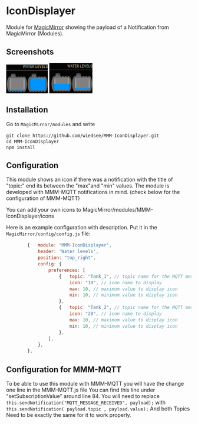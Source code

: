 # IconDisplayer

Module for [MagicMirror](https://github.com/MichMich/MagicMirror/) showing the payload of a Notification from MagicMirror (Modules).

## Screenshots

![Screenshot](screenshots/screenshot1.png)
![Screenshot](screenshots/screenshot2.png)

## Installation

Go to `MagicMirror/modules` and write

    git clone https://github.com/wiedsee/MMM-IconDisplayer.git
    cd MMM-IconDisplayer
    npm install

## Configuration

This module shows an icon if there was a notification with the title of "topic:" end its between the "max"and "min" values.
The module is developed with MMM-MQTT notifications in mind. (check below for the configuration of MMM-MQTT)

You can add your own icons to MagicMirror/modules/MMM-IconDisplayer/icons


Here is an example configuration with description. Put it in the `MagicMirror/config/config.js` file:

```javascript
		{	module: "MMM-IconDisplayer",
			header: 'Water levels',
			position: "top_right",
			config: {
				preferences: [
					{	topic: "Tank_1", // topic name for the MQTT message
						icon: "10", // icon name to display
						max: 10, // maximum value to display icon
						min: 10, // minimum value to display icon
					},
					{	topic: "Tank_2", // topic name for the MQTT message
						icon: "20", // icon name to display
						max: 10, // maximum value to display icon
						min: 10, // minimum value to display icon
					},
				],
			},
		},
```

## Configuration for MMM-MQTT

To be able to use this module with MMM-MQTT you will have the change one line in the MMM-MQTT.js file
You can find this line under "setSubscriptionValue" around line 84.
You will need to replace ```this.sendNotification("MQTT_MESSAGE_RECEIVED", payload);``` with ```this.sendNotification( payload.topic , payload.value);```
And both Topics Need to be exactly the same for it to work properly.
